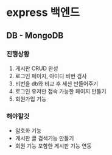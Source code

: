 # express 백엔드

## DB - MongoDB

### 진행상황

1. 게시판 CRUD 완성
2. 로그인 페이지, 아이디 비번 검사
3. 비번을 db와 비교 후 세션 만들어주기
4. 로그인 유저만 접속 가능한 페이지 만들기
5. 회원가입 기능

### 해야할것

-   암호화 기능
-   게시판 글 검색기능 만들기
-   회원 기능 포함한 게시판 기능 연동
